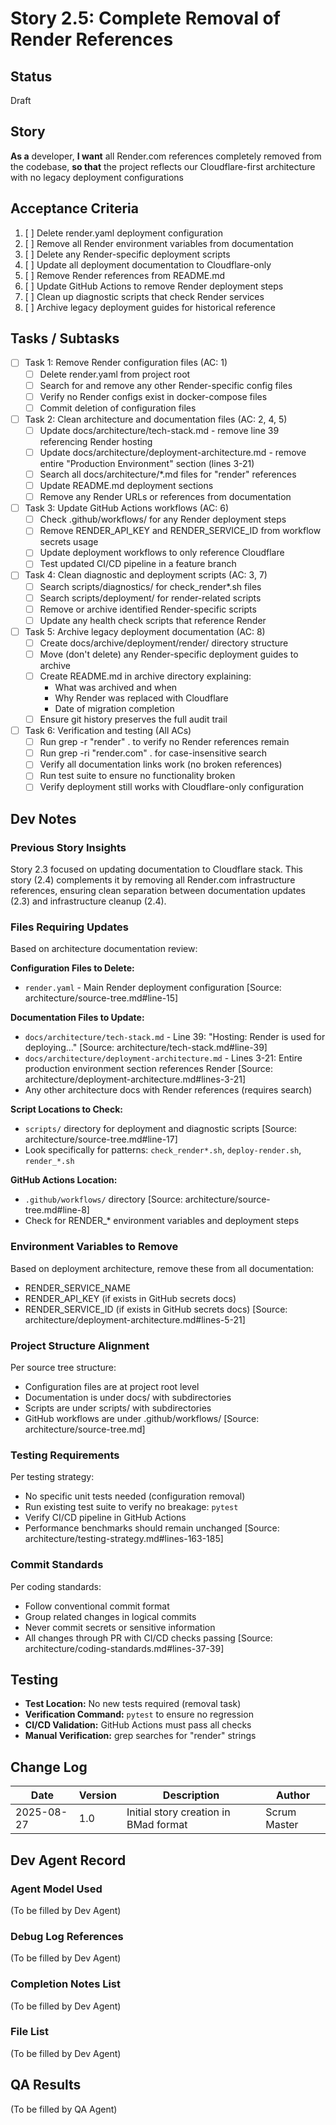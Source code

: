 # Story 2.5: Complete Removal of Render References

## Status
Draft

## Story
**As a** developer,
**I want** all Render.com references completely removed from the codebase,
**so that** the project reflects our Cloudflare-first architecture with no legacy deployment configurations

## Acceptance Criteria
1. [ ] Delete render.yaml deployment configuration
2. [ ] Remove all Render environment variables from documentation
3. [ ] Delete any Render-specific deployment scripts
4. [ ] Update all deployment documentation to Cloudflare-only
5. [ ] Remove Render references from README.md
6. [ ] Update GitHub Actions to remove Render deployment steps
7. [ ] Clean up diagnostic scripts that check Render services
8. [ ] Archive legacy deployment guides for historical reference

## Tasks / Subtasks
- [ ] Task 1: Remove Render configuration files (AC: 1)
  - [ ] Delete render.yaml from project root
  - [ ] Search for and remove any other Render-specific config files
  - [ ] Verify no Render configs exist in docker-compose files
  - [ ] Commit deletion of configuration files

- [ ] Task 2: Clean architecture and documentation files (AC: 2, 4, 5)
  - [ ] Update docs/architecture/tech-stack.md - remove line 39 referencing Render hosting
  - [ ] Update docs/architecture/deployment-architecture.md - remove entire "Production Environment" section (lines 3-21)
  - [ ] Search all docs/architecture/*.md files for "render" references
  - [ ] Update README.md deployment sections
  - [ ] Remove any Render URLs or references from documentation

- [ ] Task 3: Update GitHub Actions workflows (AC: 6)
  - [ ] Check .github/workflows/ for any Render deployment steps
  - [ ] Remove RENDER_API_KEY and RENDER_SERVICE_ID from workflow secrets usage
  - [ ] Update deployment workflows to only reference Cloudflare
  - [ ] Test updated CI/CD pipeline in a feature branch

- [ ] Task 4: Clean diagnostic and deployment scripts (AC: 3, 7)
  - [ ] Search scripts/diagnostics/ for check_render*.sh files
  - [ ] Search scripts/deployment/ for render-related scripts
  - [ ] Remove or archive identified Render-specific scripts
  - [ ] Update any health check scripts that reference Render

- [ ] Task 5: Archive legacy deployment documentation (AC: 8)
  - [ ] Create docs/archive/deployment/render/ directory structure
  - [ ] Move (don't delete) any Render-specific deployment guides to archive
  - [ ] Create README.md in archive directory explaining:
    - What was archived and when
    - Why Render was replaced with Cloudflare
    - Date of migration completion
  - [ ] Ensure git history preserves the full audit trail

- [ ] Task 6: Verification and testing (All ACs)
  - [ ] Run grep -r "render" . to verify no Render references remain
  - [ ] Run grep -ri "render.com" . for case-insensitive search
  - [ ] Verify all documentation links work (no broken references)
  - [ ] Run test suite to ensure no functionality broken
  - [ ] Verify deployment still works with Cloudflare-only configuration

## Dev Notes

### Previous Story Insights
Story 2.3 focused on updating documentation to Cloudflare stack. This story (2.4) complements it by removing all Render.com infrastructure references, ensuring clean separation between documentation updates (2.3) and infrastructure cleanup (2.4).

### Files Requiring Updates
Based on architecture documentation review:

**Configuration Files to Delete:**
- `render.yaml` - Main Render deployment configuration [Source: architecture/source-tree.md#line-15]

**Documentation Files to Update:**
- `docs/architecture/tech-stack.md` - Line 39: "Hosting: Render is used for deploying..." [Source: architecture/tech-stack.md#line-39]
- `docs/architecture/deployment-architecture.md` - Lines 3-21: Entire production environment section references Render [Source: architecture/deployment-architecture.md#lines-3-21]
- Any other architecture docs with Render references (requires search)

**Script Locations to Check:**
- `scripts/` directory for deployment and diagnostic scripts [Source: architecture/source-tree.md#line-17]
- Look specifically for patterns: `check_render*.sh`, `deploy-render.sh`, `render_*.sh`

**GitHub Actions Location:**
- `.github/workflows/` directory [Source: architecture/source-tree.md#line-8]
- Check for RENDER_* environment variables and deployment steps

### Environment Variables to Remove
Based on deployment architecture, remove these from all documentation:
- RENDER_SERVICE_NAME
- RENDER_API_KEY (if exists in GitHub secrets docs)
- RENDER_SERVICE_ID (if exists in GitHub secrets docs)
[Source: architecture/deployment-architecture.md#lines-5-21]

### Project Structure Alignment
Per source tree structure:
- Configuration files are at project root level
- Documentation is under docs/ with subdirectories
- Scripts are under scripts/ with subdirectories
- GitHub workflows are under .github/workflows/
[Source: architecture/source-tree.md]

### Testing Requirements
Per testing strategy:
- No specific unit tests needed (configuration removal)
- Run existing test suite to verify no breakage: `pytest`
- Verify CI/CD pipeline in GitHub Actions
- Performance benchmarks should remain unchanged
[Source: architecture/testing-strategy.md#lines-163-185]

### Commit Standards
Per coding standards:
- Follow conventional commit format
- Group related changes in logical commits
- Never commit secrets or sensitive information
- All changes through PR with CI/CD checks passing
[Source: architecture/coding-standards.md#lines-37-39]

## Testing
- **Test Location:** No new tests required (removal task)
- **Verification Command:** `pytest` to ensure no regression
- **CI/CD Validation:** GitHub Actions must pass all checks
- **Manual Verification:** grep searches for "render" strings

## Change Log
| Date | Version | Description | Author |
|------|---------|-------------|--------|
| 2025-08-27 | 1.0 | Initial story creation in BMad format | Scrum Master |

## Dev Agent Record

### Agent Model Used
(To be filled by Dev Agent)

### Debug Log References
(To be filled by Dev Agent)

### Completion Notes List
(To be filled by Dev Agent)

### File List
(To be filled by Dev Agent)

## QA Results
(To be filled by QA Agent)